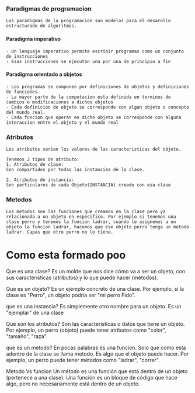 ### Paradigmas de programacion
```
Los paradigmas de la programacion son modelos para el desarollo estructurado de algoritmos.
```

#### Paradigma imperativo
```
- Un lenguaje imperativo permite escribir programas como un conjunto de instrucciones
- Esas instrucciones se ejecutan una por una de principio a fin
```

#### Paradigma orientado a objetos
```
- Los programas se componen por definiciones de objetos y definiciones de funciones.
- La mayor parte de la computacion esta definida en terminos de cambios o modificaciones a dichos objetos
- Cada definicion de objeto se corresponde con algun objeto o concepto del mundo real.
- Cada funcion que operan en dicho objeto se corresponde con alguna interaccion entre el objeto y el mundo real
```

### Atributos
```
Los atributos serian los valores de las caracteristicas del objeto.

Tenemos 2 tipos de atributo:
1. Atributos de clase:
Son compartidos por todas las instancias de la clase.

2. Atributos de instancia:
Son particulares de cada Objeto(INSTANCIA) creado con esa clase
```

### Metodos
```
Los metodos son las funciones que creamos en la clase pero ya relacionada a un objeto en especifico. Por ejemplo si tenemos una clase perro y tenemos la funcion ladrar, cuando le asignemos a un objeto la funcion ladrar, hacemos que ese objeto perro tenga un metodo ladrar. Capas que otro perro no lo tiene.
```


# Como esta formado poo
Que es una clase?
Es un molde que nos dice cómo va a ser un objeto, con sus características (atributos) y lo que puede hacer (métodos).

Que es un objeto?
Es un ejemplo concreto de una clase. Por ejemplo, si la clase es "Perro", un objeto podría ser "mi perro Fido".

que es una instancia?
Es simplemente otro nombre para un objeto. Es un "ejemplar" de una clase

Que son los atributos?
Son las características o datos que tiene un objeto. Por ejemplo, un perro (objeto) puede tener atributos como "color", "tamaño", "raza".

que es un metodo?
En pocas palabras es una funcion. Solo que como esta adentro de la clase se llama metodo.
Es algo que el objeto puede hacer. Por ejemplo, un perro puede tener métodos como "ladrar", "correr".

Metodo Vs funcion
Un método es una función que está dentro de un objeto (pertenece a una clase). Una función es un bloque de código que hace algo, pero no necesariamente está dentro de un objeto.
